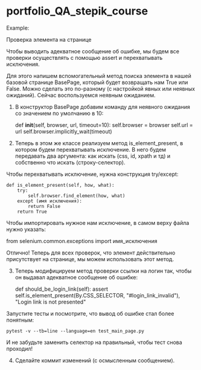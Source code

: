 # portfolio_QA_stepik_course

Example:

Проверка элемента на странице

Чтобы выводить адекватное сообщение об ошибке, мы будем все проверки осуществлять с помощью assert и 
перехватывать исключения.

Для этого напишем вспомогательный метод поиска элемента в нашей базовой странице BasePage, который будет 
возвращать нам True или False. Можно сделать это по-разному (с настройкой явных или неявных ожиданий). 
Сейчас воспользуемся неявным ожиданием.

1. В конструктор BasePage добавим команду для неявного ожидания со значением по умолчанию в 10:


    def __init__(self, browser, url, timeout=10):
        self.browser = browser
        self.url = url
        self.browser.implicitly_wait(timeout)

2. Теперь в этом же классе реализуем метод is_element_present, в котором будем перехватывать 
   исключение. В него будем передавать два аргумента: как искать (css, id, xpath и тд) и собственно 
   что искать (строку-селектор). 

Чтобы перехватывать исключение, нужна конструкция try/except: 

    def is_element_present(self, how, what):
        try:
            self.browser.find_element(how, what)
        except (имя исключения):
            return False
        return True

Чтобы импортировать нужное нам исключение, в самом верху файла нужно указать: 

from selenium.common.exceptions import имя_исключения

Отлично! Теперь для всех проверок, что элемент действительно присутствует на странице, 
мы можем использовать этот метод. 

3. Теперь модифицируем метод проверки ссылки на логин так, чтобы он выдавал адекватное сообщение об ошибке: 
    

    def should_be_login_link(self):
        assert self.is_element_present(By.CSS_SELECTOR, "#login_link_invalid"), "Login link is not presented"

Запустите тесты и посмотрите, что вывод об ошибке стал более понятным: 

    pytest -v --tb=line --language=en test_main_page.py

И не забудьте заменить селектор на правильный, чтобы тест снова проходил! 

4. Сделайте коммит изменений (с осмысленным сообщением).
